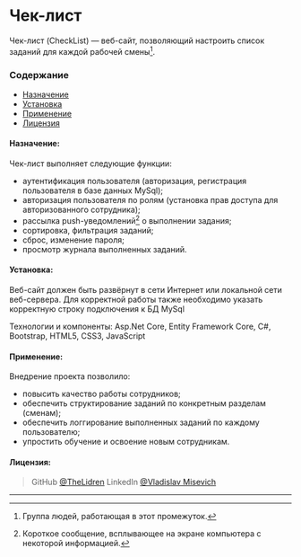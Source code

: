 # Чек-лист
Чек-лист (CheckList) — веб-сайт, позволяющий настроить список заданий для каждой рабочей смены[^1]. 
<!-- Gif-демо -->

### Содержание
- [Назначение](#why)
- [Установка](#install)
- [Применение](#apply)
- [Лицензия](#license)

#### Назначение:

<a name="why"></a>
Чек-лист выполняет следующие функции:
+ аутентификация пользователя (авторизация, регистрация пользователя в базе данных MySql);
+ авторизация пользователя по ролям (установка прав доступа для авторизованного сотрудника);
+ рассылка push-уведомлений[^2] о выполнении задания;
+ сортировка, фильтрация заданий;
+ сброс, изменение пароля;
+ просмотр журнала выполненных заданий.

#### Установка:

<a name="install"></a>
Веб-сайт должен быть развёрнут в сети Интернет или локальной сети веб-сервера.
Для корректной работы также необходимо указать корректную строку подключения к БД MySql
<!-- тут необходимо указать скрин appsettings.json -->
Технологии и компоненты: Asp.Net Core, Entity Framework Core, C#, Bootstrap, HTML5, CSS3, JavaScript

#### Применение:

<a name="apply"></a>
Внедрение проекта позволило:
- повысить качество работы сотрудников;
- обеспечить структирование заданий по конкретным разделам (сменам);
- обеспечить логгирование выполненных заданий по каждому пользователю;
- упростить обучение и освоение новым сотрудникам. 

#### Лицензия:

<a name="license"></a>
> GitHub [@TheLidren](https://github.com/TheLidren)
LinkedIn [@Vladislav Misevich](https://by.linkedin.com/in/thelidren/ru)
<hr/>

[^1]: Группа людей, работающая в этот промежуток.
[^2]: Короткое сообщение, всплывающее на экране компьютера с некоторой информацией.
